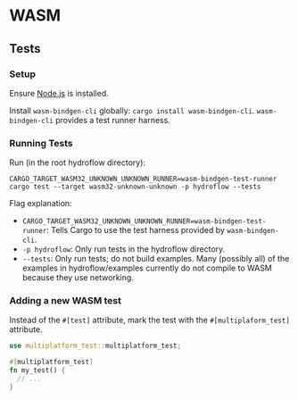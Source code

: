 # WASM

## Tests

### Setup

Ensure [Node.js](https://nodejs.org/) is installed.

Install `wasm-bindgen-cli` globally: `cargo install wasm-bindgen-cli`.
`wasm-bindgen-cli` provides a test runner harness.

### Running Tests

Run (in the root hydroflow directory):

```
CARGO_TARGET_WASM32_UNKNOWN_UNKNOWN_RUNNER=wasm-bindgen-test-runner cargo test --target wasm32-unknown-unknown -p hydroflow --tests
```

Flag explanation:

- `CARGO_TARGET_WASM32_UNKNOWN_UNKNOWN_RUNNER=wasm-bindgen-test-runner`: Tells
  Cargo to use the test harness provided by `wasm-bindgen-cli`.
- `-p hydroflow`: Only run tests in the hydroflow directory.
- `--tests`: Only run tests; do not build examples. Many (possibly all) of the
  examples in hydroflow/examples currently do not compile to WASM because they
  use networking.


### Adding a new WASM test

Instead of the `#[test]` attribute, mark the test with the
`#[multiplaform_test]` attribute.

```rust
use multiplatform_test::multiplatform_test;

#[multiplatform_test]
fn my_test() {
  // ...
}
```
